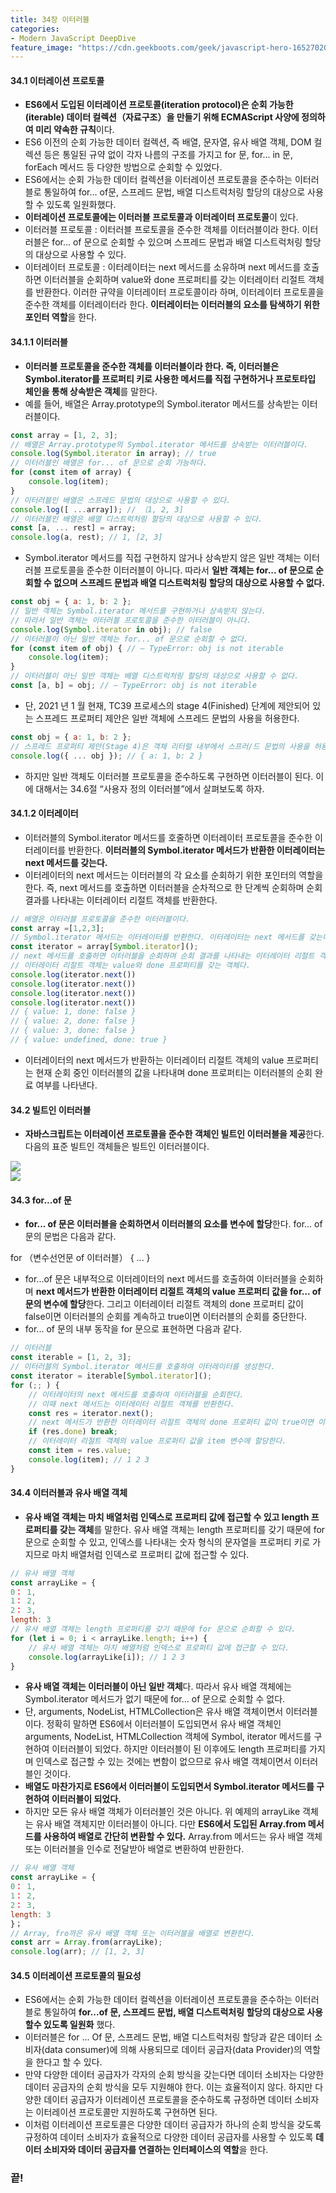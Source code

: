 ```yaml
---
title: 34장 이터러블
categories:
- Modern JavaScript DeepDive
feature_image: "https://cdn.geekboots.com/geek/javascript-hero-1652702096795.webp"
---
```


#### 34.1 이터레이션 프로토콜

- **ES6에서 도입된 이터레이션 프로토콜(iteration protocol)은 순회 가능한(iterable) 데이터 컬렉션（자료구조）을 만들기 위해 ECMAScript 사양에 정의하여 미리 약속한 규칙**이다.
- ES6 이전의 순회 가능한 데이터 컬렉션, 즉 배열, 문자열, 유사 배열 객체, DOM 컬렉션 등은 통일된 규약 없이 각자 나름의 구조를 가지고 for 문, for... in 문, forEach 메서드 등 다양한 방법으로 순회할 수 있었다.
- ES6에서는 순회 가능한 데이터 컬렉션을 이터레이션 프로토콜을 준수하는 이터러블로 통일하여 for... of문, 스프레드 문법, 배열 디스트럭처링 할당의 대상으로 사용할 수 있도록 일원화했다.
- **이터레이션 프로토콜에는 이터러블 프로토콜과 이터레이터 프로토콜**이 있다.
- 이터러블 프로토콜 : 이터러블 프로토콜을 준수한 객체를 이터러블이라 한다. 이터러블은 for... of 문으로 순회할 수 있으며 스프레드 문법과 배열 디스트럭처링 할당의 대상으로 사용할 수 있다.
- 이터레이터 프로토콜 : 이터레이터는 next 메서드를 소유하며 next 메서드를 호출하면 이터러블을 순회하며 value와 done 프로퍼티를 갖는 이터레이터 리절트 객체를 반환한다. 이러한 규약을 이터레이터 프로토콜이라 하며, 이터레이터 프로토콜을 준수한 객체를 이터레이터라 한다. **이터레이터는 이터러블의 요소를 탐색하기 위한 포인터 역할**을 한다.

#### 34.1.1 이터러블

- **이터러블 프로토콜을 준수한 객체를 이터러블이라 한다. 즉, 이터러블은 Symbol.iterator를 프로퍼티 키로 사용한 메서드를 직접 구현하거나 프로토타입 체인을 통해 상속받은 객체**를 말한다.
- 예를 들어, 배열은 Array.prototype의 Symbol.iterator 메서드를 상속받는 이터러블이다.

```js
const array = [1, 2, 3];
// 배열은 Array.prototype의 Symbol.iterator 메서드를 상속받는 이터러블이다.
console.log(Symbol.iterator in array); // true
// 이터러블인 배열은 for... of 문으로 순회 가능하다.
for (const item of array) { 
    console.log(item);
}
// 이터러블인 배열은 스프레드 문법의 대상으로 사용할 수 있다.
console.log([ ...array]); // 〔1, 2, 3]
// 이터러블인 배열은 배열 디스트럭처링 할당의 대상으로 사용할 수 있다.
const [a, ... rest] = array;
console.log(a, rest); // 1, [2, 3]
```

- Symbol.iterator 메서드를 직접 구현하지 않거나 상속받지 않은 일반 객체는 이터러블 프로토콜을 준수한 이터러블이 아니다. 따라서 **일반 객체는 for... of 문으로 순회할 수 없으며 스프레드 문법과 배열 디스트럭처링 할당의 대상으로 사용할 수 없다.**

```js
const obj = { a: 1, b: 2 };
// 일반 객체는 Symbol.iterator 메서드를 구현하거나 상속받지 않는다.
// 따라서 일반 객체는 이터러블 프로토콜을 준수한 이터러블이 아니다.
console.log(Symbol.iterator in obj); // false
// 이터러블이 아닌 일반 객체는 for... of 문으로 순회할 수 없다.
for (const item of obj) { // — TypeError: obj is not iterable
    console.log(item);
}
// 이터러블이 아닌 일반 객체는 배열 디스트럭처링 할당의 대상으로 사용할 수 없다.
const [a, b] = obj; // — TypeError: obj is not iterable
```

- 단, 2021 년 1 월 현재, TC39 프로세스의 stage 4(Finished) 단계에 제안되어 있는 스프레드 프로퍼티 제안은 일반 객체에 스프레드 문법의 사용을 허용한다.

```js
const obj = { a: 1, b: 2 };
// 스프레드 프로퍼티 제안(Stage 4)은 객체 리터럴 내부에서 스프러/드 문법의 사용을 허용한다.
console.log({ ... obj }); // { a: 1, b: 2 }
```

- 하지만 일반 객체도 이터러블 프로토콜을 준수하도록 구현하면 이터러블이 된다. 이에 대해서는 34.6절 “사용자 정의 이터러블”에서 살펴보도록 하자.

#### 34.1.2 이터레이터

- 이터러블의 Symbol.iterator 메서드를 호줄하면 이터레이터 프로토콜을 준수한 이터레이터를 반환한다. **이터러블의 Symbol.iterator 메서드가 반환한 이터레이터는 next 메서드를 갖는다.**
- 이터레이터의 next 메서드는 이터러블의 각 요소를 순회하기 위한 포인터의 역할을 한다. 즉, next 메서드를 호출하면 이터러블을 순차적으로 한 단계씩 순회하며 순회 결과를 나타내는 이터레이터 리절트 객체를 반환한다.

```js
// 배열은 이터러블 프로토콜을 준수한 이터러블이다.
const array =[1,2,3];
// Symbol.iterator 메서드는 이터레이터를 반환한다. 이터레이터는 next 메서드를 갖는다.
const iterator = array[Symbol.iterator]();
// next 메서드를 호출하면 이터러블을 순회하며 순회 결과를 나타내는 이터레이터 리절트 객체를 반환한다.
// 이터레이터 리절트 객체는 value와 done 프로퍼티를 갖는 객체다.
console.log(iterator.next())
console.log(iterator.next())
console.log(iterator.next())
console.log(iterator.next())
// { value: 1, done: false }
// { value: 2, done: false }
// { value: 3, done: false }
// { value: undefined, done: true }
```

- 이터레이터의 next 메서드가 반환하는 이터레이터 리절트 객체의 value 프로퍼티는 현재 순회 중인 이터러블의 값을 나타내며 done 프로퍼티는 이터러블의 순회 완료 여부를 나타낸다.

#### 34.2 빌트인 이터러블

- **자바스크립트는 이터레이션 프로토콜을 준수한 객체인 빌트인 이터러블을 제공**한다. 다음의 표준 빌트인 객체들은 빌트인 이터러블이다.

<div><img src= "/assets/img/post/builtin_iterable1.PNG"></div>

<div><img src= "/assets/img/post/builtin_iterable2.PNG"></div>

#### 34.3 for...of 문

- **for... of 문은 이터러블을 순회하면서 이터러블의 요소를 변수에 할당**한다. for... of 문의 문법은 다음과 같다.

for （변수선언문 of 이터러블） { ... }

- for...of 문은 내부적으로 이터레이터의 next 메서드를 호출하여 이터러블을 순회하며 **next 메서드가 반환한 이터레이터 리절트 객체의 value 프로퍼티 값을 for... of 문의 변수에 할당**한다. 그리고 이터레이터 리절트 객체의 done 프로퍼티 값이 false이면 이터러블의 순회를 계속하고 true이면 이터러블의 순회를 중단한다.
- for... of 문의 내부 동작을 for 문으로 표현하면 다음과 같다.

```js
// 이터러블
const iterable = [1, 2, 3];
// 이터러블의 Symbol.iterator 메서드를 호출하여 이터레이터를 생성한다.
const iterator = iterable[Symbol.iterator]();
for (;; ) {
    // 이터레이터의 next 메서드를 호출하여 이터러블을 순회한다.
    // 이때 next 메서드는 이터레이터 리절트 객체를 반환한다.
    const res = iterator.next();
    // next 메서드가 반환한 이터레이터 리절트 객체의 done 프로퍼티 값이 true이면 이터러블의 순회를 중단한다.
    if (res.done) break;
    // 이터레이터 리절트 객체의 value 프로퍼티 값을 item 변수에 할당한다.
    const item = res.value;
    console.log(item); // 1 2 3
}
```

#### 34.4 이터러블과 유사 배열 객체

- **유사 배열 객체는 마치 배열처럼 인덱스로 프로퍼티 값에 접근할 수 있고 length 프로퍼티를 갖는 객체**를 말한다. 유사 배열 객체는 length 프로퍼티를 갖기 때문에 for 문으로 순회할 수 있고, 인덱스를 나타내는 숫자 형식의 문자열을 프로퍼티 키로 가지므로 마치 배열처럼 인덱스로 프로퍼티 값에 접근할 수 있다.

```js
// 유사 배열 객체
const arrayLike = {
0： 1,
1： 2,
2： 3,
length: 3
// 유사 배열 객체는 length 프로퍼티를 갖기 때문에 for 문으로 순회할 수 있다.
for (let i = 0; i < arrayLike.length; i++) {
    // 유사 배열 객체는 마치 배열처럼 인덱스로 프로퍼티 값에 접근할 수 있다.
    console.log(arrayLike[i]); // 1 2 3
}
```

- **유사 배열 객체는 이터러블이 아닌 일반 객체**다. 따라서 유사 배열 객체에는 Symbol.iterator 메서드가 없기 때문에 for... of 문으로 순회할 수 없다.
- 단, arguments, NodeList, HTMLCollection은 유사 배열 객체이면서 이터러블이다. 정확히 말하면 ES6에서 이터러블이 도입되면서 유사 배열 객체인 arguments, NodeList, HTMLCollection 객체에 Symbol, iterator 메서드를 구현하여 이터러블이 되었다. 하지만 이터러블이 된 이후에도 length 프로퍼티를 가지며 인덱스로 접근할 수 있는 것에는 변함이 없으므로 유사 배열 객체이면서 이터러블인 것이다.
- **배열도 마찬가지로 ES6에서 이터러블이 도입되면서 Symbol.iterator 메서드를 구현하여 이터러블이 되었다.**
- 하지만 모든 유사 배열 객체가 이터러블인 것은 아니다. 위 예제의 arrayLike 객체는 유사 배열 객체지만 이터러블이 아니다. 다만 **ES6에서 도입된 Array.from 메서드를 사용하여 배열로 간단히 변환할 수 있다.** Array.from 메서드는 유사 배열 객체 또는 이터러블을 인수로 전달받아 배열로 변환하여 반환한다.

```js
// 유사 배열 객체
const arrayLike = {
0： 1,
1： 2,
2： 3,
length: 3
}；
// Array, fro까은 유사 배열 객체 또는 이터러블을 배열로 변환한다.
const arr = Array.from(arrayLike);
console.log(arr); // [1, 2, 3]
```

#### 34.5 이터레이션 프로토콜의 필요성

- ES6에서는 순회 가능한 데이터 컬렉션을 이터레이션 프로토콜을 준수하는 이터러블로 통일하여 **for...of 문, 스프레드 문법, 배열 디스트럭처링 할당의 대상으로 사용할수 있도록 일원화** 했다.
- 이터러블은 for ... Of 문, 스프레드 문법, 배열 디스트럭처링 할당과 같은 데이터 소비자(data consumer)에 의해 사용되므로 데이터 공급자(data Provider)의 역할을 한다고 할 수 있다.
- 만약 다양한 데이터 공급자가 각자의 순회 방식을 갖는다면 데이터 소비자는 다양한 데이터 공급자의 순회 방식을 모두 지원해야 한다. 이는 효율적이지 않다. 하지만 다양한 데이터 공급자가 이터레이션 프로토콜을 준수하도록 규정하면 데이터 소비자는 이터레이션 프로토콜만 지원하도록 구현하면 된다.
- 이처럼 이터레이션 프로토콜은 다양한 데이터 공급자가 하나의 순회 방식을 갖도록 규정하여 데이터 소비자가 효율적으로 다양한 데이터 공급자를 사용할 수 있도록 **데이터 소비자와 데이터 공급자를 연결하는 인터페이스의 역할**을 한다.


<h3>끝!</h3>
